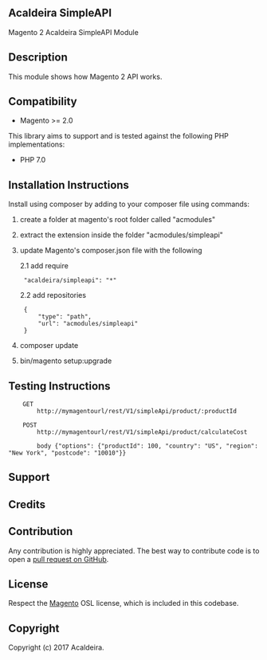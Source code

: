 ## Acaldeira SimpleAPI

Magento 2 Acaldeira SimpleAPI Module

Description
-----------
This module shows how Magento 2 API works. 

Compatibility
-------------
- Magento >= 2.0

This library aims to support and is tested against the following PHP
implementations:

* PHP 7.0

Installation Instructions
-------------------------
Install using composer by adding to your composer file using commands:

1. create a folder at magento's root folder called "acmodules"
2. extract the extension inside the folder "acmodules/simpleapi"
3. update Magento's composer.json file with the following
 
    2.1 add require 
    
        "acaldeira/simpleapi": "*"
    
    2.2 add repositories 
    
        {
            "type": "path",
            "url": "acmodules/simpleapi"
        }
    
4. composer update
5. bin/magento setup:upgrade

Testing Instructions
-------------------------

        GET 
            http://mymagentourl/rest/V1/simpleApi/product/:productId
        
        POST 
            http://mymagentourl/rest/V1/simpleApi/product/calculateCost
        
            body {"options": {"productId": 100, "country": "US", "region": "New York", "postcode": "10010"}}

Support
-------

Credits
---------

Contribution
------------
Any contribution is highly appreciated. The best way to contribute code is to open a [pull request on GitHub](https://help.github.com/articles/using-pull-requests).

License
-------
Respect the [Magento][] OSL license, which is included in this codebase.

[magento]: Magento2_LICENSE.md

Copyright
---------
Copyright (c) 2017 Acaldeira.